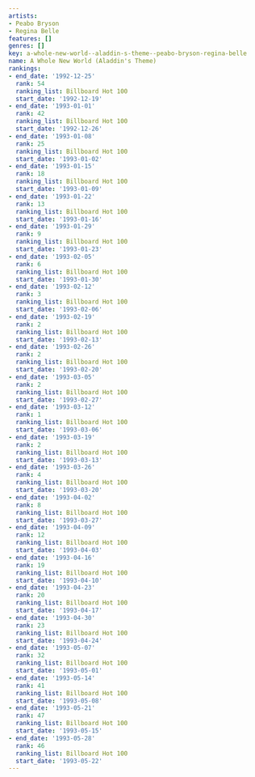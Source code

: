 ```yaml
---
artists:
- Peabo Bryson
- Regina Belle
features: []
genres: []
key: a-whole-new-world--aladdin-s-theme--peabo-bryson-regina-belle
name: A Whole New World (Aladdin's Theme)
rankings:
- end_date: '1992-12-25'
  rank: 54
  ranking_list: Billboard Hot 100
  start_date: '1992-12-19'
- end_date: '1993-01-01'
  rank: 42
  ranking_list: Billboard Hot 100
  start_date: '1992-12-26'
- end_date: '1993-01-08'
  rank: 25
  ranking_list: Billboard Hot 100
  start_date: '1993-01-02'
- end_date: '1993-01-15'
  rank: 18
  ranking_list: Billboard Hot 100
  start_date: '1993-01-09'
- end_date: '1993-01-22'
  rank: 13
  ranking_list: Billboard Hot 100
  start_date: '1993-01-16'
- end_date: '1993-01-29'
  rank: 9
  ranking_list: Billboard Hot 100
  start_date: '1993-01-23'
- end_date: '1993-02-05'
  rank: 6
  ranking_list: Billboard Hot 100
  start_date: '1993-01-30'
- end_date: '1993-02-12'
  rank: 3
  ranking_list: Billboard Hot 100
  start_date: '1993-02-06'
- end_date: '1993-02-19'
  rank: 2
  ranking_list: Billboard Hot 100
  start_date: '1993-02-13'
- end_date: '1993-02-26'
  rank: 2
  ranking_list: Billboard Hot 100
  start_date: '1993-02-20'
- end_date: '1993-03-05'
  rank: 2
  ranking_list: Billboard Hot 100
  start_date: '1993-02-27'
- end_date: '1993-03-12'
  rank: 1
  ranking_list: Billboard Hot 100
  start_date: '1993-03-06'
- end_date: '1993-03-19'
  rank: 2
  ranking_list: Billboard Hot 100
  start_date: '1993-03-13'
- end_date: '1993-03-26'
  rank: 4
  ranking_list: Billboard Hot 100
  start_date: '1993-03-20'
- end_date: '1993-04-02'
  rank: 8
  ranking_list: Billboard Hot 100
  start_date: '1993-03-27'
- end_date: '1993-04-09'
  rank: 12
  ranking_list: Billboard Hot 100
  start_date: '1993-04-03'
- end_date: '1993-04-16'
  rank: 19
  ranking_list: Billboard Hot 100
  start_date: '1993-04-10'
- end_date: '1993-04-23'
  rank: 20
  ranking_list: Billboard Hot 100
  start_date: '1993-04-17'
- end_date: '1993-04-30'
  rank: 23
  ranking_list: Billboard Hot 100
  start_date: '1993-04-24'
- end_date: '1993-05-07'
  rank: 32
  ranking_list: Billboard Hot 100
  start_date: '1993-05-01'
- end_date: '1993-05-14'
  rank: 41
  ranking_list: Billboard Hot 100
  start_date: '1993-05-08'
- end_date: '1993-05-21'
  rank: 47
  ranking_list: Billboard Hot 100
  start_date: '1993-05-15'
- end_date: '1993-05-28'
  rank: 46
  ranking_list: Billboard Hot 100
  start_date: '1993-05-22'
---
```


